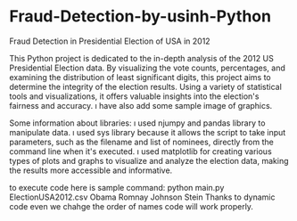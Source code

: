 # Fraud-Detection-by-usinh-Python
Fraud Detection in Presidential Election of USA in 2012

This Python project is dedicated to the in-depth analysis of the 2012 US Presidential Election data. 
By visualizing the vote counts, percentages, and examining the distribution of least significant digits,
this project aims to determine the integrity of the election results. Using a variety of statistical tools and visualizations,
it offers valuable insights into the election's fairness and accuracy. 
ı have also add some sample image of graphics.

Some information about libraries:
ı used njumpy and pandas library to manipulate data.
ı used sys library because it allows the script to take input parameters, such as the filename and list of nominees, directly from the command line when it's executed.
ı used matplotlib for creating various types of plots and graphs to visualize and analyze the election data, making the results more accessible and informative.

to execute code here is sample command:
python main.py ElectionUSA2012.csv Obama Romnay Johnson Stein
Thanks to dynamic code even we chahge the order of names code will work properly.

